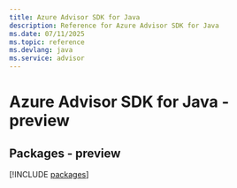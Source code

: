 ```yaml
---
title: Azure Advisor SDK for Java
description: Reference for Azure Advisor SDK for Java
ms.date: 07/11/2025
ms.topic: reference
ms.devlang: java
ms.service: advisor
---
```

# Azure Advisor SDK for Java - preview
## Packages - preview
[!INCLUDE [packages](advisor-index.md)]